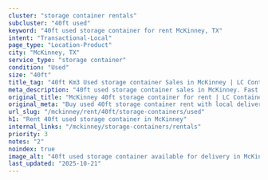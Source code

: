 ```yaml
---
cluster: "storage container rentals"
subcluster: "40ft used"
keyword: "40ft used storage container for rent McKinney, TX"
intent: "Transactional-Local"
page_type: "Location-Product"
city: "McKinney, TX"
service_type: "storage container"
condition: "Used"
size: "40ft"
title_tag: "40ft Km3 Used storage container Sales in McKinney | LC Container"
meta_description: "40ft used storage container sales in McKinney. Fast delivery, competitive pricing. Serving storage containers area. Quote ID: T2N. Call (214) 524-4168 for your free quote today."
original_title: "McKinney 40ft storage container for rent | LC Container"
original_meta: "Buy used 40ft storage container rent with local delivery in McKinney, TX. LC Container — local Since 2003. Request a fast quote today."
url_slug: "/mckinney/rent/40ft/storage-containers/used"
h1: "Rent 40ft used storage container in McKinney"
internal_links: "/mckinney/storage-containers/rentals"
priority: 3
notes: "2"
noindex: true
image_alt: "40ft used storage container available for delivery in McKinney"
last_updated: "2025-10-21"
---
```


<!-- TODO: Add unique city/inventory copy, images, and internal links here. -->
